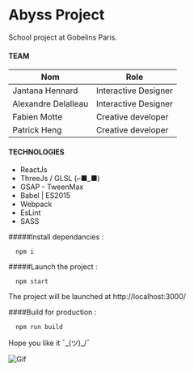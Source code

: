 # Abyss Project

School project at Gobelins Paris.


#### TEAM
| Nom |  Role |
| ------------- | ------------- |
| Jantana Hennard | Interactive Designer |
| Alexandre Delalleau | Interactive Designer |
| Fabien Motte | Creative developer |
| Patrick Heng | Creative developer |

#### TECHNOLOGIES


* ReactJs 
* ThreeJs / GLSL (⌐■_■)
* GSAP - TweenMax
* Babel | ES2015
* Webpack
* EsLint
* SASS

#####Install dependancies :
```shell
  npm i
```

#####Launch the project :  
```shell
  npm start
```

The project will be launched at http://localhost:3000/

####Build for production :  
```shell
  npm run build
```

Hope you like it ¯\_(ツ)_/¯


![Gif](https://media.giphy.com/media/7e0EvlBD7nxZu/giphy.gif) 
